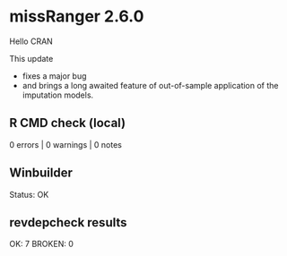 # missRanger 2.6.0

Hello CRAN

This update
- fixes a major bug
- and brings a long awaited feature of out-of-sample application of the imputation models.

## R CMD check (local)

0 errors | 0 warnings | 0 notes

## Winbuilder

Status: OK

## revdepcheck results

OK: 7
BROKEN: 0
